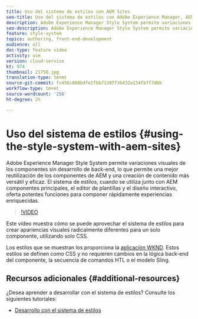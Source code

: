 ```yaml
---
title: Uso del sistema de estilos con AEM Sites
seo-title: Uso del sistema de estilos con Adobe Experience Manager, AEM Sites
description: Adobe Experience Manager Style System permite variaciones visuales de los componentes sin desarrollo de back-end, lo que permite una mejor reutilización de los componentes de AEM y una creación de contenido más versátil y eficaz. El sistema de estilos, cuando se utiliza junto con AEM componentes principales, el editor de plantillas y el diseño interactivo, oferta potentes funciones para componer rápidamente experiencias enriquecidas.
seo-description: Adobe Experience Manager Style System permite variaciones visuales de los componentes sin desarrollo de back-end, lo que permite una mejor reutilización de los componentes de AEM y una creación de contenido más versátil y eficaz. El sistema de estilos, cuando se utiliza junto con AEM componentes principales, el editor de plantillas y el diseño interactivo, oferta potentes funciones para componer rápidamente experiencias enriquecidas.
feature: style-system
topics: authoring, front-end-development
audience: all
doc-type: feature video
activity: use
version: cloud-service
kt: 974
thumbnail: 21750.jpg
translation-type: tm+mt
source-git-commit: fc456c868bdfe2fbb71387f36432a134fbff7dbb
workflow-type: tm+mt
source-wordcount: '256'
ht-degree: 2%

---
```



# Uso del sistema de estilos {#using-the-style-system-with-aem-sites}

Adobe Experience Manager Style System permite variaciones visuales de los componentes sin desarrollo de back-end, lo que permite una mejor reutilización de los componentes de AEM y una creación de contenido más versátil y eficaz. El sistema de estilos, cuando se utiliza junto con AEM componentes principales, el editor de plantillas y el diseño interactivo, oferta potentes funciones para componer rápidamente experiencias enriquecidas.

>[!VIDEO](https://video.tv.adobe.com/v/21750/?quality=12&learn=on)

Este vídeo muestra cómo se puede aprovechar el sistema de estilos para crear apariencias visuales radicalmente diferentes para un solo componente, utilizando solo CSS.

Los estilos que se muestran los proporciona la [aplicación WKND](https://github.com/adobe/aem-guides-wknd). Estos estilos se definen como CSS y no requieren cambios en la lógica back-end del componente, la secuencia de comandos HTL o el modelo Sling.

## Recursos adicionales {#additional-resources}

¿Desea aprender a desarrollar con el sistema de estilos? Consulte los siguientes tutoriales:

* [Desarrollo con el sistema de estilos](https://experienceleague.adobe.com/docs/experience-manager-learn/getting-started-wknd-tutorial-develop/style-system.html)
